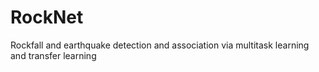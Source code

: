 # RockNet
Rockfall and earthquake detection and association via multitask learning and transfer learning
